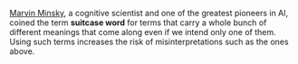 [Marvin Minsky](https://en.wikipedia.org/wiki/Marvin_Minsky), a cognitive scientist and one of the greatest pioneers in AI, coined the term **suitcase word** for terms that carry a whole bunch of different meanings that come along even if we intend only one of them. Using such terms increases the risk of misinterpretations such as the ones above.